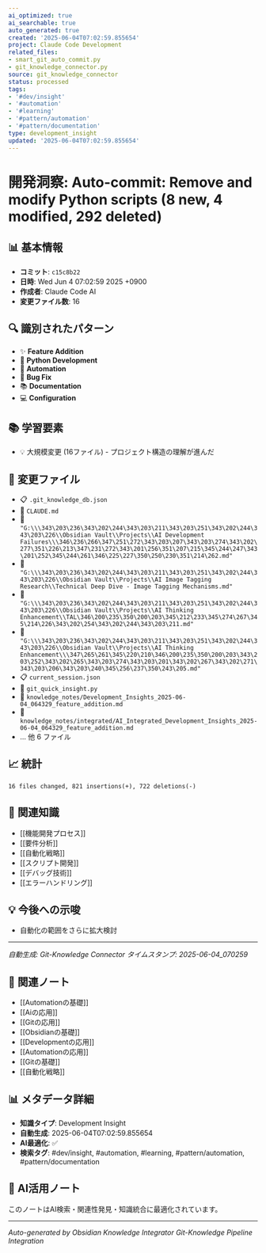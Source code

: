 ```yaml
---
ai_optimized: true
ai_searchable: true
auto_generated: true
created: '2025-06-04T07:02:59.855654'
project: Claude Code Development
related_files:
- smart_git_auto_commit.py
- git_knowledge_connector.py
source: git_knowledge_connector
status: processed
tags:
- '#dev/insight'
- '#automation'
- '#learning'
- '#pattern/automation'
- '#pattern/documentation'
type: development_insight
updated: '2025-06-04T07:02:59.855654'
---
```


# 開発洞察: Auto-commit: Remove and modify Python scripts (8 new, 4 modified, 292 deleted)

## 📊 基本情報
- **コミット**: `c15c8b22`
- **日時**: Wed Jun 4 07:02:59 2025 +0900
- **作成者**: Claude Code AI
- **変更ファイル数**: 16

## 🔍 識別されたパターン
- ✨ **Feature Addition**
- 🐍 **Python Development**
- 🤖 **Automation**
- 🐛 **Bug Fix**
- 📚 **Documentation**
- 💻 **Configuration**

## 📚 学習要素
- 💡 大規模変更 (16ファイル) - プロジェクト構造の理解が進んだ

## 📁 変更ファイル
- 📋 `.git_knowledge_db.json`
- 📝 `CLAUDE.md`
- 📁 `"G:\\\343\203\236\343\202\244\343\203\211\343\203\251\343\202\244\343\203\226\\Obsidian Vault\\Projects\\AI Development Failures\\\346\236\266\347\251\272\343\203\207\343\203\274\343\202\277\351\226\213\347\231\272\343\201\256\351\207\215\345\244\247\343\201\252\345\244\261\346\225\227\350\250\230\351\214\262.md"`
- 📁 `"G:\\\343\203\236\343\202\244\343\203\211\343\203\251\343\202\244\343\203\226\\Obsidian Vault\\Projects\\AI Image Tagging Research\\Technical Deep Dive - Image Tagging Mechanisms.md"`
- 📁 `"G:\\\343\203\236\343\202\244\343\203\211\343\203\251\343\202\244\343\203\226\\Obsidian Vault\\Projects\\AI Thinking Enhancement\\TAL\346\200\235\350\200\203\345\212\233\345\274\267\345\214\226\343\202\254\343\202\244\343\203\211.md"`
- 📁 `"G:\\\343\203\236\343\202\244\343\203\211\343\203\251\343\202\244\343\203\226\\Obsidian Vault\\Projects\\AI Thinking Enhancement\\\347\265\261\345\220\210\346\200\235\350\200\203\343\203\252\343\202\265\343\203\274\343\203\201\343\202\267\343\202\271\343\203\206\343\203\240\345\256\237\350\243\205.md"`
- 📋 `current_session.json`
- 🐍 `git_quick_insight.py`
- 📝 `knowledge_notes/Development_Insights_2025-06-04_064329_feature_addition.md`
- 📝 `knowledge_notes/integrated/AI_Integrated_Development_Insights_2025-06-04_064329_feature_addition.md`
- ... 他 6 ファイル

## 📈 統計
```
16 files changed, 821 insertions(+), 722 deletions(-)
```

## 🔗 関連知識
- [[機能開発プロセス]]
- [[要件分析]]
- [[自動化戦略]]
- [[スクリプト開発]]
- [[デバッグ技術]]
- [[エラーハンドリング]]

## 💡 今後への示唆
- 自動化の範囲をさらに拡大検討

---
*自動生成: Git-Knowledge Connector*
*タイムスタンプ: 2025-06-04_070259*


## 🔗 関連ノート
- [[Automationの基礎]]
- [[Aiの応用]]
- [[Gitの応用]]
- [[Obsidianの基礎]]
- [[Developmentの応用]]
- [[Automationの応用]]
- [[Gitの基礎]]
- [[自動化戦略]]

## 📊 メタデータ詳細
- **知識タイプ**: Development Insight
- **自動生成**: 2025-06-04T07:02:59.855654
- **AI最適化**: ✅
- **検索タグ**: #dev/insight, #automation, #learning, #pattern/automation, #pattern/documentation

## 🧠 AI活用ノート
このノートはAI検索・関連性発見・知識統合に最適化されています。

---
*Auto-generated by Obsidian Knowledge Integrator*
*Git-Knowledge Pipeline Integration*
